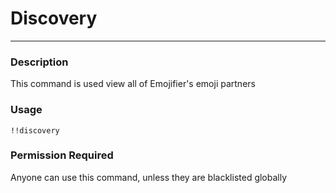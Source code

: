 # Discovery
---
### Description
This command is used view all of Emojifier's emoji partners
### Usage
```
!!discovery
```
### Permission Required
Anyone can use this command, unless they are blacklisted globally

<!-- ### Example image
![convert example](../images/convert.PNG) -->
